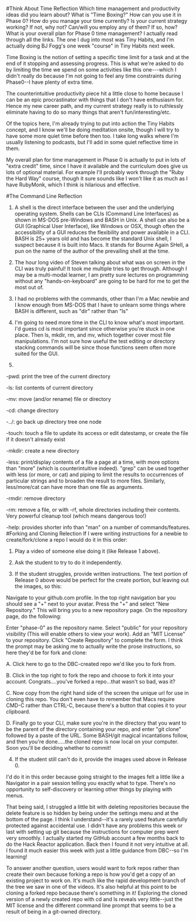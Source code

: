 #Think About Time Reflection
Which time management and productivity ideas did you learn about?
What is "Time Boxing?" How can you use it in Phase 0?
How do you manage your time currently?
Is your current strategy working? If not, why not?
Can/will you employ any of them? If so, how?
What is your overall plan for Phase 0 time management?
I actually read through all the links.  The one I dug into most was Tiny Habits, and I'm actually doing BJ Fogg's one week "course" in Tiny Habits next week.  

Time Boxing is the notion of setting a specific time limit for a task and at the end of it stopping and assessing progress.  This is what we're asked to do by limiting the time we spend on some activities like this one---which I didn't really do because I'm not going to feel any time constraints during Phase0--I have plenty of extra time.

The counterintuitive productivity piece hit a little close to home because I can be an epic procrastinator with things that I don't have enthusiasm for.  Hence my new career path, and my current strategy really is to ruthlessly eliminate having to do so many things that aren't fun/interesting/etc.  

Of the topics here, I'm already trying to put into action the Tiny Habits concept, and I know we'll be doing meditation onsite, though I will try to have some more quiet time before then too.  I take long walks where I'm usually listening to podcasts, but I'll add in some quiet reflective time in them.

My overall plan for time management in Phase 0 is actually to put in lots of "extra credit" time, since I have it available and the curriculum does give us lots of optional material.  For example I'll probably work through the "Ruby the Hard Way" course, though it sure sounds like I won't like it as much as I have RubyMonk, which I think is hilarious and effective.

#The Command Line Reflection

1.  A shell is the direct interface between the user and the underlying operating system.  Shells can be CLIs (Command Line Interfaces) as shown in MS-DOS pre-Windows and BASH in Unix.  A  shell can also be a GUI (Graphical User Interface), like Windows or OSX, though often the accessibility of a GUI reduces the flexibility and power available in a CLI.  BASH is 25+ years old and has become the standard Unix shell, I suspect because it is built into Macs.  It stands for Bourne Again SHell, a pun on the name of the author of the prevailing shell at the time.

 

2. The hour long video of Steven talking about what was on screen in the CLI was truly painful!  It took me multiple tries to get through.  Although I may be a multi-modal learner, I am pretty sure lectures on programming without any "hands-on-keyboard" are going to be hard for me to get the most out of.

3. I had no problems with the commands, other than I'm a Mac newbie and I know enough from MS-DOS that I have to unlearn some things where BASH is different, such as "dir" rather than "ls"

4.  I'm going to need more time in the CLI to know what's most important.  I'd guess cd is most important since otherwise you're stuck in one place.  Then ls, mkdir, rm, and mv, which together cover most file manipulations.  I'm not sure how useful the test editing or directory stacking commands will be since those functions seem often more suited for the GUI.

5. 

-pwd: print the tree of the current directory

-ls:  list contents of current directory

-mv:  move (and/or rename) file or directory

-cd:  change directory

-../:  go back up directory tree one node

-touch: touch a file to update its access or edit datestamp, or create the file if it doesn't already exist

-mkdir: create a new directory

-less:  print/display contents of a file a page at a time, with more options than "more" (which is counterintuitive indeed).  "grep" can be used together with less (or more, or cat) and piping to limit the results to occurrences of particular strings and to broaden the result to more files.  Similarly, less/more/cat can have more than one file as arguments. 

-rmdir: remove directory

-rm:  remove a file, or with -rf, whole directories including their contents.  Very powerful cleanup tool (which means dangerous too!)

-help:  provides shorter info than "man" on a number of commands/features.  
#Forking and Cloning Relection
If I were writing instructions for a newbie to create/fork/clone a repo I would do it in this order:

1.  Play a video of someone else doing it (like Release 1 above).

2.  Ask the student to try to do it independently.

3.  If the student struggles, provide written instructions. The text portion of Release 0 above would be perfect for the create portion, but leaving out the images, so this:

Navigate to your github.com profile. In the top right navigation bar you should see a "+" next to your avatar. Press the "+" and select "New Repository." This will bring you to a new repository page. On the repository page, do the following:

Enter "phase-0" as the repository name. 
Select "public" for your repository visibility (This will enable others to view your work).
Add an "MIT License" to your repository. 
Click "Create Repository" to complete the form.
I think the prompt may be asking me to actually write the prose instructions, so here they'd be for fork and clone:

A. Click here to go to the DBC-created repo we'd like you to fork from.

B. Click in the top right to fork the repo and choose to fork it into your account.  Congrats....you've forked a repo...that wasn't so bad, was it?

C.  Now copy from the right hand side of the screen the unique url for use in cloning this repo.  You don't even have to remember that Macs require CMD-C rather than CTRL-C, because there's a button that copies it to your clipboard.

D.  Finally go to your CLI, make sure you're in the directory that you want to be the parent of the directory containing your repo, and enter "git clone" followed by a paste of the URL. Some BASH/git magical incantations follow, and then you're done.....the cloned repo is now local on your computer. Soon you'll be deciding whether to commit!

4.  If the student still can't do it, provide the images used above in Release 0.

I'd do it in this order because going straight to the images felt a little like a Navigator in a pair session telling you exactly what to type. There's no opportunity to self-discovery or learning other things by playing with menus.

That being said, I struggled a little bit with deleting repositories because the delete feature is so hidden by being under the settings menu and at the bottom of the page. I think I understand--it's a rarely used feature carefully protected against accidental use. I didn't have any problems this week or last with setting up git because the instructions for computer prep went very smoothly. I actually started my GitHub account a few months back to do the Hack Reactor application. Back then I found it not very intuitive at all. I found it much easier this week with just a little guidance from DBC--so I'm learning!

To answer another question, users would want to fork repos rather than create their own because forking a repo is how you'd get a copy of an existing project to work on. It's much like the rapid development branch of the tree we saw in one of the videos. It's also helpful at this point to be cloning a forked repo because there's something in it! Exploring the cloned version of a newly created repo with cd and ls reveals very little--just the MIT license and the different command line prompt that seems to be a result of being in a git-owned directory.
